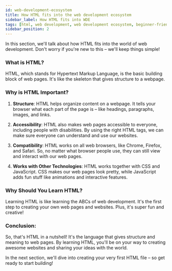 ```yaml
---
id: web-development-ecosystem
title: How HTML fits into the web development ecosystem
sidebar_label: How HTML fits into WDE
tags: [html, web development, web development ecosystem, beginner-friendly, universal language]
sidebar_position: 2
---
```


In this section, we'll talk about how HTML fits into the world of web development. Don't worry if you're new to this – we'll keep things simple!

### What is HTML?

HTML, which stands for Hypertext Markup Language, is the basic building block of web pages. It's like the skeleton that gives structure to a webpage.

### Why is HTML Important?

1. **Structure**: HTML helps organize content on a webpage. It tells your browser what each part of the page is – like headings, paragraphs, images, and links.

2. **Accessibility**: HTML also makes web pages accessible to everyone, including people with disabilities. By using the right HTML tags, we can make sure everyone can understand and use our websites.

3. **Compatibility**: HTML works on all web browsers, like Chrome, Firefox, and Safari. So, no matter what browser people use, they can still view and interact with our web pages.

4. **Works with Other Technologies**: HTML works together with CSS and JavaScript. CSS makes our web pages look pretty, while JavaScript adds fun stuff like animations and interactive features.

### Why Should You Learn HTML?

Learning HTML is like learning the ABCs of web development. It's the first step to creating your own web pages and websites. Plus, it's super fun and creative!

### Conclusion:

So, that's HTML in a nutshell! It's the language that gives structure and meaning to web pages. By learning HTML, you'll be on your way to creating awesome websites and sharing your ideas with the world.

In the next section, we'll dive into creating your very first HTML file – so get ready to start building!
